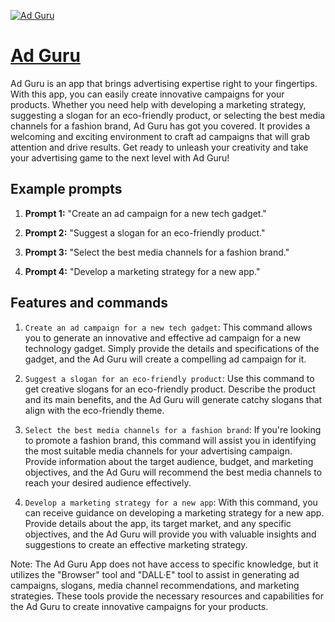 [![Ad Guru](https://files.oaiusercontent.com/file-cXkRZaCivzJ7K5nBuexvuOIP?se=2123-10-18T07%3A26%3A39Z&sp=r&sv=2021-08-06&sr=b&rscc=max-age%3D31536000%2C%20immutable&rscd=attachment%3B%20filename%3Dddfb65f2-5fe4-4570-9085-c7b2dfd13258.png&sig=82MxNuQj0qXJD2WtbMYoSnHKga2Huc7zZKi3E21HJtM%3D)](https://chat.openai.com/g/g-uRCRuomaw-ad-guru)

# [Ad Guru](https://chat.openai.com/g/g-uRCRuomaw-ad-guru)

Ad Guru is an app that brings advertising expertise right to your fingertips. With this app, you can easily create innovative campaigns for your products. Whether you need help with developing a marketing strategy, suggesting a slogan for an eco-friendly product, or selecting the best media channels for a fashion brand, Ad Guru has got you covered. It provides a welcoming and exciting environment to craft ad campaigns that will grab attention and drive results. Get ready to unleash your creativity and take your advertising game to the next level with Ad Guru!

## Example prompts

1. **Prompt 1:** "Create an ad campaign for a new tech gadget."

2. **Prompt 2:** "Suggest a slogan for an eco-friendly product."

3. **Prompt 3:** "Select the best media channels for a fashion brand."

4. **Prompt 4:** "Develop a marketing strategy for a new app."

## Features and commands

1. `Create an ad campaign for a new tech gadget`: This command allows you to generate an innovative and effective ad campaign for a new technology gadget. Simply provide the details and specifications of the gadget, and the Ad Guru will create a compelling ad campaign for it.

2. `Suggest a slogan for an eco-friendly product`: Use this command to get creative slogans for an eco-friendly product. Describe the product and its main benefits, and the Ad Guru will generate catchy slogans that align with the eco-friendly theme.

3. `Select the best media channels for a fashion brand`: If you're looking to promote a fashion brand, this command will assist you in identifying the most suitable media channels for your advertising campaign. Provide information about the target audience, budget, and marketing objectives, and the Ad Guru will recommend the best media channels to reach your desired audience effectively.

4. `Develop a marketing strategy for a new app`: With this command, you can receive guidance on developing a marketing strategy for a new app. Provide details about the app, its target market, and any specific objectives, and the Ad Guru will provide you with valuable insights and suggestions to create an effective marketing strategy.

Note: The Ad Guru App does not have access to specific knowledge, but it utilizes the "Browser" tool and "DALL·E" tool to assist in generating ad campaigns, slogans, media channel recommendations, and marketing strategies. These tools provide the necessary resources and capabilities for the Ad Guru to create innovative campaigns for your products.